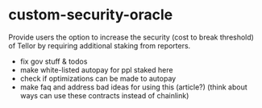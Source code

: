 # custom-security-oracle
Provide users the option to increase the security (cost to break threshold) of Tellor by requiring additional staking from reporters.

- fix gov stuff & todos
- make white-listed autopay for ppl staked here
- check if optimizations can be made to autopay
- make faq and address bad ideas for using this (article?) (think about ways can use these contracts instead of chainlink)
